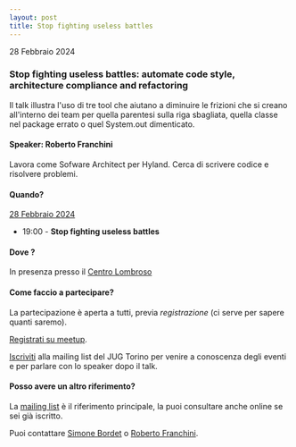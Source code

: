 ```yaml
---
layout: post
title: Stop fighting useless battles
---
```


28 Febbraio 2024

### Stop fighting useless battles: automate code style, architecture compliance and refactoring

Il talk illustra l'uso di tre tool che aiutano a diminuire le frizioni che si creano all'interno dei team per quella parentesi sulla riga sbagliata, quella classe nel package errato o quel System.out dimenticato.

#### Speaker: Roberto Franchini

Lavora come Sofware Architect per Hyland. Cerca di scrivere codice e risolvere problemi.

#### Quando?

<u>28 Febbraio 2024</u>

* 19:00 - **Stop fighting useless battles**

#### Dove ?

In presenza presso il [Centro Lombroso](/pages/places/lombroso.md)

#### Come faccio a partecipare?

La partecipazione è aperta a tutti, previa *registrazione* (ci serve per sapere quanti saremo).

[Registrati su meetup](https://www.meetup.com/jugtorino/events/299318527/).

[Iscriviti](/subscribe/) alla mailing list del JUG Torino per venire a conoscenza degli eventi e per parlare con lo speaker dopo il talk.

#### Posso avere un altro riferimento?

La [mailing list](https://groups.yahoo.com/groups/it-torino-java-jug) è il riferimento principale, la puoi consultare anche online se sei già iscritto.

Puoi contattare [Simone Bordet](/people/simonebordet/) o [Roberto Franchini](/people/robertofranchini/).
